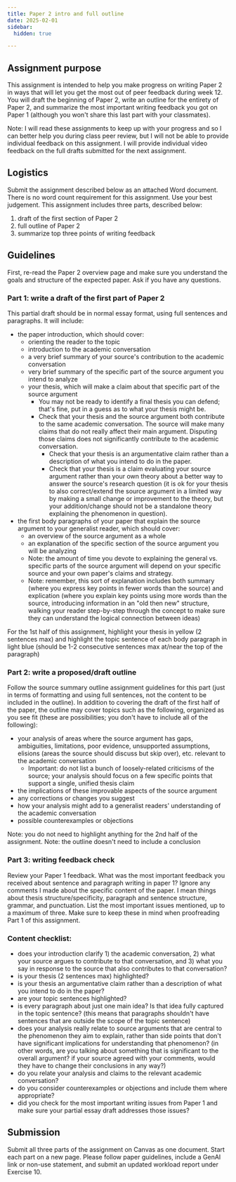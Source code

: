 ```yaml
---
title: Paper 2 intro and full outline
date: 2025-02-01
sidebar:
  hidden: true

---
```


## Assignment purpose

This assignment is intended to help you make progress on writing Paper 2 in ways that will let you get the most out of peer feedback during week 12. You will draft the beginning of Paper 2, write an outline for the entirety of Paper 2, and summarize the most important writing feedback you got on Paper 1 (although you won't share this last part with your classmates).

Note: I will read these assignments to keep up with your progress and so I can better help you during class peer review, but I will not be able to provide individual feedback on this assignment. I will provide individual video feedback on the full drafts submitted for the next assignment.

## Logistics

Submit the assignment described below as an attached Word document.
There is no word count requirement for this assignment. Use your best judgement.
This assignment includes three parts, described below:

1. draft of the first section of Paper 2
2. full outline of Paper 2
3. summarize top three points of writing feedback

## Guidelines

First, re-read the Paper 2 overview page and make sure you understand the goals and structure of the expected paper. Ask if you have any questions.

### Part 1: write a draft of the first part of Paper 2

This partial draft should be in normal essay format, using full sentences and paragraphs. It will include:

- the paper introduction, which should cover:
	- orienting the reader to the topic
	- introduction to the academic conversation
	- a very brief summary of your source's contribution to the academic conversation
	- very brief summary of the specific part of the source argument you intend to analyze
	- your thesis, which will make a claim about that specific part of the source argument
		- You may not be ready to identify a final thesis you can defend; that's fine, put in a guess as to what your thesis might be.
		- Check that your thesis and the source argument both contribute to the same academic conversation. The source will make many claims that do not really affect their main argument. Disputing those claims does not significantly contribute to the academic conversation.
			- Check that your thesis is an argumentative claim rather than a description of what you intend to do in the paper.
			- Check that your thesis is a claim evaluating your source argument rather than your own theory about a better way to answer the source's research question (it is ok for your thesis to also correct/extend the source argument in a limited way by making a small change or improvement to the theory, but your addition/change should not be a standalone theory explaining the phenomenon in question).
- the first body paragraphs of your paper that explain the source argument to your generalist reader, which should cover:
	- an overview of the source argument as a whole
	- an explanation of the specific section of the source argument you will be analyzing
	- Note: the amount of time you devote to explaining the general vs. specific parts of the source argument will depend on your specific source and your own paper's claims and strategy.
	- Note: remember, this sort of explanation includes both summary (where you express key points in fewer words than the source) and explication (where you explain key points using more words than the source, introducing information in an "old then new" structure, walking your reader step-by-step through the concept to make sure they can understand the logical connection between ideas)

For the 1st half of this assignment, highlight your thesis in yellow (2 sentences max) and highlight the topic sentence of each body paragraph in light blue (should be 1-2 consecutive sentences max at/near the top of the paragraph)

### Part 2: write a proposed/draft outline

Follow the source summary outline assignment guidelines for this part (just in terms of formatting and using full sentences, not the content to be included in the outline). In addition to covering the draft of the first half of the paper, the outline may cover topics such as the following, organized as you see fit (these are possibilities; you don't have to include all of the following):

- your analysis of areas where the source argument has gaps, ambiguities, limitations, poor evidence, unsupported assumptions, elisions (areas the source should discuss but skip over), etc. relevant to the academic conversation
	- Important: do not list a bunch of loosely-related criticisms of the source; your analysis should focus on a few specific points that support a single, unified thesis claim
- the implications of these improvable aspects of the source argument
- any corrections or changes you suggest
- how your analysis might add to a generalist readers' understanding of the academic conversation
- possible counterexamples or objections

Note: you do not need to highlight anything for the 2nd half of the assignment.
Note: the outline doesn't need to include a conclusion

### Part 3: writing feedback check

Review your Paper 1 feedback. What was the most important feedback you received about sentence and paragraph writing in paper 1? Ignore any comments I made about the specific content of the paper. I mean things about thesis structure/specificity, paragraph and sentence structure, grammar, and punctuation.
List the most important issues mentioned, up to a maximum of three. Make sure to keep these in mind when proofreading Part 1 of this assignment.

### Content checklist:

- does your introduction clarify 1) the academic conversation, 2) what your source argues to contribute to that conversation, and 3) what you say in response to the source that also contributes to that conversation?
- is your thesis (2 sentences max) highlighted?
- is your thesis an argumentative claim rather than a description of what you intend to do in the paper?
- are your topic sentences highlighted?
- is every paragraph about just one main idea? Is that idea fully captured in the topic sentence? (this means that paragraphs shouldn't have sentences that are outside the scope of the topic sentence)
- does your analysis really relate to source arguments that are central to the phenomenon they aim to explain, rather than side points that don't have significant implications for understanding that phenomenon? (in other words, are you talking about something that is significant to the overall argument? if your source agreed with your comments, would they have to change their conclusions in any way?)
- do you relate your analysis and claims to the relevant academic conversation?
- do you consider counterexamples or objections and include them where appropriate?
- did you check for the most important writing issues from Paper 1 and make sure your partial essay draft addresses those issues?

## Submission

Submit all three parts of the assignment on Canvas as one document. Start each part on a new page. Please follow paper guidelines, include a GenAI link or non-use statement, and submit an updated workload report under Exercise 10.
